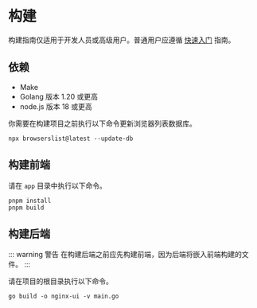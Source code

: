 # 构建

构建指南仅适用于开发人员或高级用户。普通用户应遵循 [快速入门](./getting-started) 指南。

## 依赖

- Make
- Golang 版本 1.20 或更高
- node.js 版本 18 或更高

你需要在构建项目之前执行以下命令更新浏览器列表数据库。
  ```shell
  npx browserslist@latest --update-db
  ```

## 构建前端

请在 `app` 目录中执行以下命令。

```shell
pnpm install
pnpm build
```

## 构建后端

::: warning 警告
在构建后端之前应先构建前端，因为后端将嵌入前端构建的文件。
:::

请在项目的根目录执行以下命令。

```shell
go build -o nginx-ui -v main.go
```
